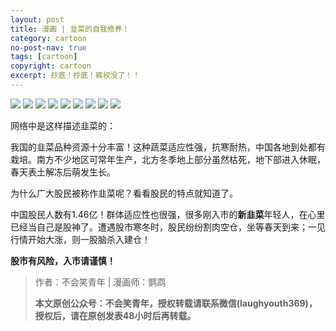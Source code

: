 ```yaml
---
layout: post
title: 漫画 | 韭菜的自我修养！
category: cartoon
no-post-nav: true
tags: [cartoon]
copyright: cartoon
excerpt: 抄底！抄底！裤衩没了！！
---
```


![](http://favorites.ren/assets/images/2020/cartoon/jucai/jiucai01.jpg)
![](http://favorites.ren/assets/images/2020/cartoon/jucai/jiucai02.jpg)
![](http://favorites.ren/assets/images/2020/cartoon/jucai/jiucai03.jpg)
![](http://favorites.ren/assets/images/2020/cartoon/jucai/jiucai04.jpg)
![](http://favorites.ren/assets/images/2020/cartoon/jucai/jiucai05.jpg)
![](http://favorites.ren/assets/images/2020/cartoon/jucai/jiucai06.jpg)
![](http://favorites.ren/assets/images/2020/cartoon/jucai/jiucai07.jpg)
![](http://favorites.ren/assets/images/2020/cartoon/jucai/jiucai08.jpg)
![](http://favorites.ren/assets/images/2020/cartoon/jucai/jiucai09.jpg)

网络中是这样描述韭菜的：

我国的韭菜品种资源十分丰富！这种蔬菜适应性强，抗寒耐热，中国各地到处都有栽培。南方不少地区可常年生产，北方冬季地上部分虽然枯死，地下部进入休眠，春天表土解冻后萌发生长。

为什么广大股民被称作韭菜呢？看看股民的特点就知道了。

中国股民人数有1.46亿！群体适应性也很强，很多刚入市的**新韭菜**年轻人，在心里已经当自己是股神了。遭遇股市寒冬时，股民纷纷割肉空仓，坐等春天到来；一见行情开始大涨，则一股脑杀入建仓！

**股市有风险，入市请谨慎！**


>作者：不会笑青年 | 漫画师：鹦鹉
>
>**本文原创公众号：不会笑青年，授权转载请联系微信(laughyouth369)，授权后，请在原创发表48小时后再转载。**


